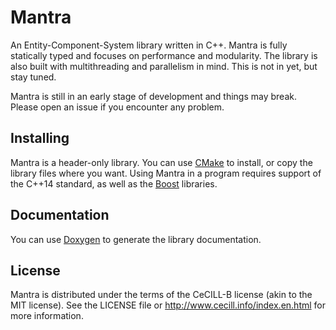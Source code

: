 # Mantra

An Entity-Component-System library written in C++. Mantra is fully statically typed and focuses on performance and modularity. The library is also built with multithreading and parallelism in mind. This is not in yet, but stay tuned.

Mantra is still in an early stage of development and things may break. Please open an issue if you encounter any problem.

## Installing

Mantra is a header-only library. You can use [CMake](http://www.cmake.org) to install, or copy the library files where you want. Using Mantra in a program requires support of the C++14 standard, as well as the [Boost](http://www.boost.org) libraries.

## Documentation

You can use [Doxygen](http://www.stack.nl/~dimitri/doxygen/) to generate the library documentation.

## License

Mantra is distributed under the terms of the CeCILL-B license (akin to the MIT license). See the LICENSE file or http://www.cecill.info/index.en.html for more information.
